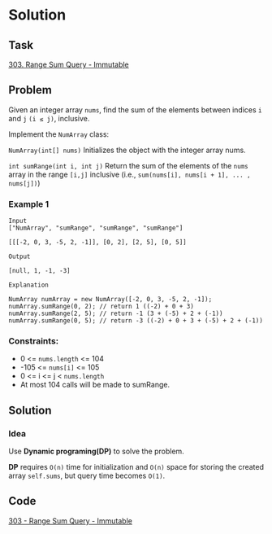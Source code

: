 # Solution

## Task

[303. Range Sum Query - Immutable](https://leetcode-cn.com/problems/range-sum-query-immutable/)


## Problem

Given an integer array ``nums``, find the sum of the elements between indices ``i`` and ``j`` ``(i ≤ j)``, inclusive.


Implement the ``NumArray`` class:


``NumArray(int[] nums)`` Initializes the object with the integer array nums.

``int sumRange(int i, int j)`` Return the sum of the elements of the ``nums`` array in the range ``[i,j]`` inclusive (i.e., ``sum(nums[i], nums[i + 1], ... , nums[j])``)

### Example 1

```
Input
["NumArray", "sumRange", "sumRange", "sumRange"]

[[[-2, 0, 3, -5, 2, -1]], [0, 2], [2, 5], [0, 5]]

Output

[null, 1, -1, -3]

Explanation

NumArray numArray = new NumArray([-2, 0, 3, -5, 2, -1]);
numArray.sumRange(0, 2); // return 1 ((-2) + 0 + 3)
numArray.sumRange(2, 5); // return -1 (3 + (-5) + 2 + (-1)) 
numArray.sumRange(0, 5); // return -3 ((-2) + 0 + 3 + (-5) + 2 + (-1))
```

### Constraints:

* 0 <= ``nums.length`` <= 104
* -105 <= ``nums[i]`` <= 105
* 0 <= i <= j < ``nums.length``
* At most 104 calls will be made to sumRange.

## Solution

### Idea
Use **Dynamic programing(DP)** to solve the problem.

**DP** requires ``O(n)`` time for initialization and ``O(n)`` space for storing the created array ``self.sums``, but query time becomes ``O(1)``.

## Code
[303 - Range Sum Query - Immutable](https://github.com/0oTedo0/Leetcode-Exercises/blob/main/Daily%20Exercises/Mar%202021/2021-03-01/303%20-%20Range%20Sum%20Query%20-%20Immutable.py)



